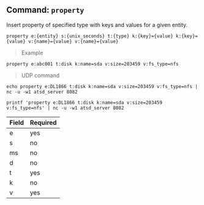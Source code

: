 ## Command: `property`

Insert property of specified type with keys and values for a given entity.

```slim
property e:{entity} s:{unix_seconds} t:{type} k:{key}={value} k:{key}={value} v:{name}={value} v:{name}={value}
```

> Example

```slim
property e:abc001 t:disk k:name=sda v:size=203459 v:fs_type=nfs
```

> UDP command

```slim
echo property e:DL1866 t:disk k:name=sda v:size=203459 v:fs_type=nfs | nc -u -w1 atsd_server 8082
```

```slim
printf 'property e:DL1866 t:disk k:name=sda v:size=203459 v:fs_type=nfs' | nc -u -w1 atsd_server 8082
```

| **Field** | **Required** |
|-----------|--------------|
| e         | yes          |
| s         | no           |
| ms        | no           |
| d         | no           |
| t         | yes          |
| k         | no           |
| v         | yes          |

